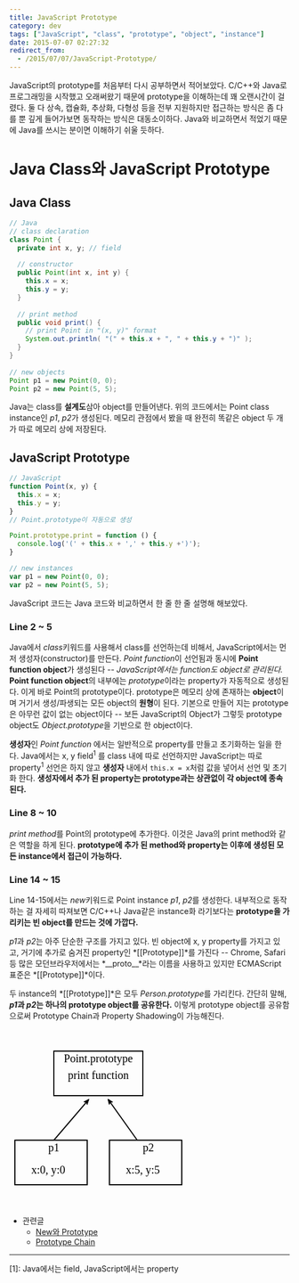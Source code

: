 ```yaml
---
title: JavaScript Prototype
category: dev
tags: ["JavaScript", "class", "prototype", "object", "instance"]
date: 2015-07-07 02:27:32
redirect_from:
  - /2015/07/07/JavaScript-Prototype/
---
```


JavaScript의 prototype를 처음부터 다시 공부하면서 적어보았다. C/C++와 Java로 프로그래밍을 시작했고 오래써왔기 때문에 prototype을 이해하는데 꽤 오랜시간이 걸렸다. 둘 다 상속, 캡슐화, 추상화, 다형성 등을 전부 지원하지만 접근하는 방식은 좀 다를 뿐 깊게 들어가보면 동작하는 방식은 대동소이하다. Java와 비교하면서 적었기 때문에 Java를 쓰시는 분이면 이해하기 쉬울 듯하다.

# Java Class와 JavaScript Prototype
## Java Class

```java
// Java
// class declaration
class Point {
  private int x, y; // field
  
  // constructor
  public Point(int x, int y) {
    this.x = x;
    this.y = y;
  }
  
  // print method
  public void print() {
  	// print Point in "(x, y)" format
    System.out.println( "(" + this.x + ", " + this.y + ")" );
  }
}
 
// new objects
Point p1 = new Point(0, 0);
Point p2 = new Point(5, 5);
```

Java는 class를 **설계도**삼아 object를 만들어낸다. 위의 코드에서는 Point class instance인 *p1*, *p2*가 생성된다. 메모리 관점에서 봤을 때 완전히 똑같은 object 두 개가 따로 메모리 상에 저장된다.

## JavaScript Prototype

```javascript
// JavaScript
function Point(x, y) {
  this.x = x;
  this.y = y;
}
// Point.prototype이 자동으로 생성

Point.prototype.print = function () {
  console.log('(' + this.x + ',' + this.y +')');
}

// new instances
var p1 = new Point(0, 0);
var p2 = new Point(5, 5);
```

JavaScript 코드는 Java 코드와 비교하면서 한 줄 한 줄 설명해 해보았다.

### Line 2 ~ 5
Java에서 *class*키워드를 사용해서 class를 선언하는데 비해서, JavaScript에서는 먼저 생성자(constructor)를 만든다. *Point function*이 선언됨과 동시에 **Point function object**가 생성된다 -- *JavaScript에서는 function도 object로 관리된다.* **Point function object**의 내부에는 *prototype*이라는 property가 자동적으로 생성된다. 이게 바로 Point의 prototype이다. prototype은 메모리 상에 존재하는 **object**이며 거기서 생성/파생되는 모든 object의 **원형**이 된다. 기본으로 만들어 지는 prototype은 아무런 값이 없는 object이다 -- 보든 JavaScript의 Object가 그렇듯 prototype object도 *Object.prototype*을 기반으로 한 object이다.

**생성자**인 *Point function* 에서는 일반적으로 property를 만들고 초기화하는 일을 한다. Java에서는 x, y field<sup>1</sup> 를 class 내에 따로 선언하지만 JavaScript는 따로 property<sup>1</sup> 선언은 하지 않고 **생성자** 내에서 `this.x = x`처럼 값을 넣어서 선언 및 초기화 한다. **생성자에서 추가 된 property는 prototype과는 상관없이 각 object에 종속된다.**

### Line 8 ~ 10
*print method*를 Point의 prototype에 추가한다. 이것은 Java의 print method와 같은 역할을 하게 된다. **prototype에 추가 된 method와 property는 이후에 생성된 모든 instance에서 접근이 가능하다.**

### Line 14 ~ 15
Line 14-15에서는 *new*키워드로 Point instance *p1*, *p2*를 생성한다. 내부적으로 동작하는 걸 자세히 따져보면 C/C++나 Java같은 instance화 라기보다는 **prototype을 가리키는 빈 object를 만드는 것에 가깝다.**

*p1*과 *p2*는 아주 단순한 구조를 가지고 있다. 빈 object에 x, y property를 가지고 있고, 거기에 추가로 숨겨진 property인 *[[Prototype]]*를 가진다 -- Chrome, Safari 등 많은 모던브라우저에서는 *\_\_proto\_\_*라는 이름을 사용하고 있지만 ECMAScript 표준은 *[[Prototype]]*이다. 

두 instance의 *[[Prototype]]*은 모두 *Person.prototype*를 가리킨다. 간단히 말해, ***p1*과 *p2*는 하나의 prototype object를 공유한다.** 이렇게 prototype object를 공유함으로써 Prototype Chain과 Property Shadowing이 가능해진다.

<svg width="320" height="320" xmlns="http://www.w3.org/2000/svg"><defs><marker refY="50" refX="50" markerHeight="5" markerWidth="5" viewBox="0 0 100 100" se_type="rightarrow" orient="auto" markerUnits="strokeWidth" id="se_marker_end_svg_6"><path stroke-width="10" stroke="#000000" fill="#000000" d="m100,50l-100,40l30,-40l-30,-40z"/></marker><marker refY="50" refX="50" markerHeight="5" markerWidth="5" viewBox="0 0 100 100" se_type="rightarrow" orient="auto" markerUnits="strokeWidth" id="se_marker_end_svg_11"><path stroke-width="10" stroke="#000000" fill="#000000" d="m100,50l-100,40l30,-40l-30,-40z"/></marker></defs><g><title>JavaScript prototype</title><rect id="svg_2" height="80" width="160" y="40" x="80" stroke-width="2" stroke="#000000" fill="none"/><text xml:space="preserve" text-anchor="middle" font-family="Nanum Gothic" font-size="20" id="svg_3" y="60" x="160" stroke-linecap="null" stroke-linejoin="null" stroke-width="0" stroke="#000000" fill="#000000">Point.prototype</text><rect id="svg_4" height="80" width="130" y="200" x="10" stroke-linecap="null" stroke-linejoin="null" stroke-width="2" stroke="#000000" fill="none"/><rect id="svg_5" height="80" width="130" y="200" x="180" stroke-linecap="null" stroke-linejoin="null" stroke-width="2" stroke="#000000" fill="none"/><line y="NaN" x="NaN" marker-end="url(#se_marker_end_svg_6)" id="svg_6" y2="130" x2="140" y1="200" x1="80" stroke-linecap="null" stroke-linejoin="null" stroke-width="2" stroke="#000000" fill="none"/><text xml:space="preserve" text-anchor="middle" font-family="Nanum Gothic" font-size="20" id="svg_9" y="220" x="80" stroke-linecap="null" stroke-linejoin="null" stroke-width="0" stroke="#000000" fill="#000000">p1</text><text xml:space="preserve" text-anchor="middle" font-family="Nanum Gothic" font-size="20" id="svg_10" y="220" x="250" stroke-linecap="null" stroke-linejoin="null" stroke-width="0" stroke="#000000" fill="#000000">p2</text><line marker-end="url(#se_marker_end_svg_11)" id="svg_11" y2="130" x2="180" y1="200" x1="230" stroke-linecap="null" stroke-linejoin="null" stroke-width="2" stroke="#000000" fill="none"/><text xml:space="preserve" text-anchor="middle" font-family="Nanum Gothic" font-size="20" id="svg_12" y="260" x="70" stroke-linecap="null" stroke-linejoin="null" stroke-width="0" stroke="#000000" fill="#000000">x:0, y:0</text><text id="svg_13" xml:space="preserve" text-anchor="middle" font-family="Nanum Gothic" font-size="20" y="260" x="240" stroke-linecap="null" stroke-linejoin="null" stroke-width="0" stroke="#000000" fill="#000000">x:5, y:5</text><text xml:space="preserve" text-anchor="middle" font-family="Nanum Gothic" font-size="20" id="svg_14" y="90" x="160" stroke-linecap="null" stroke-linejoin="null" stroke-width="0" stroke="#000000" fill="#000000">print function</text></g></svg>

* 관련글
  * [New와 Prototype](/new-prototype)
  * [Prototype Chain](/prototype-chain)

---
[1]: Java에서는 field, JavaScript에서는 property
